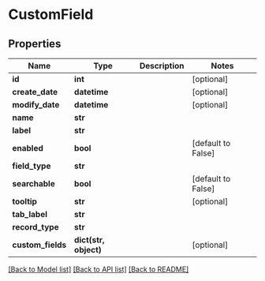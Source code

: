 # CustomField

## Properties
Name | Type | Description | Notes
------------ | ------------- | ------------- | -------------
**id** | **int** |  | [optional] 
**create_date** | **datetime** |  | [optional] 
**modify_date** | **datetime** |  | [optional] 
**name** | **str** |  | 
**label** | **str** |  | 
**enabled** | **bool** |  | [default to False]
**field_type** | **str** |  | 
**searchable** | **bool** |  | [default to False]
**tooltip** | **str** |  | [optional] 
**tab_label** | **str** |  | 
**record_type** | **str** |  | 
**custom_fields** | **dict(str, object)** |  | [optional] 

[[Back to Model list]](../README.md#documentation-for-models) [[Back to API list]](../README.md#documentation-for-api-endpoints) [[Back to README]](../README.md)


